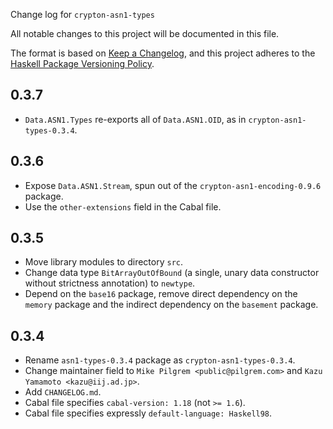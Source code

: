 Change log for `crypton-asn1-types`

All notable changes to this project will be documented in this file.

The format is based on [Keep a Changelog](https://keepachangelog.com/en/1.0.0/),
and this project adheres to the
[Haskell Package Versioning Policy](https://pvp.haskell.org/).

## 0.3.7

* `Data.ASN1.Types` re-exports all of `Data.ASN1.OID`, as in
  `crypton-asn1-types-0.3.4`.

## 0.3.6

* Expose `Data.ASN1.Stream`, spun out of the `crypton-asn1-encoding-0.9.6`
  package.
* Use the `other-extensions` field in the Cabal file.

## 0.3.5

* Move library modules to directory `src`.
* Change data type `BitArrayOutOfBound` (a single, unary data constructor
  without strictness annotation) to `newtype`.
* Depend on the `base16` package, remove direct dependency on the `memory`
  package and the indirect dependency on the `basement` package.

## 0.3.4

* Rename `asn1-types-0.3.4` package as `crypton-asn1-types-0.3.4`.
* Change maintainer field to `Mike Pilgrem <public@pilgrem.com>` and
  `Kazu Yamamoto <kazu@iij.ad.jp>`.
* Add `CHANGELOG.md`.
* Cabal file specifies `cabal-version: 1.18` (not `>= 1.6`).
* Cabal file specifies expressly `default-language: Haskell98`.

